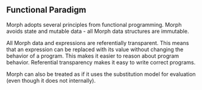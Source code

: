 Functional Paradigm
-------------------

Morph adopts several principles from functional programming. Morph avoids state
and mutable data - all Morph data structures are immutable.

All Morph data and expressions are referentially transparent. This means that
an expression can be replaced with its value without changing the behavior of a
program. This makes it easier to reason about program behavior. Referential
transparency makes it easy to write correct programs.

Morph can also be treated as if it uses the substitution model for evaluation
(even though it does not internally).
